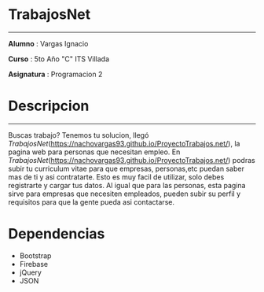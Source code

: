 # TrabajosNet
***
**Alumno**
 : Vargas Ignacio

**Curso**
 : 5to Año "C" ITS Villada
 
 **Asignatura**
 : Programacion 2

# Descripcion
***

Buscas trabajo? Tenemos tu solucion, llegó _TrabajosNet_(https://nachovargas93.github.io/ProyectoTrabajos.net/), la pagina web para personas que necesitan empleo.
En _TrabajosNet_(https://nachovargas93.github.io/ProyectoTrabajos.net/) podras subir tu curriculum vitae para que empresas, personas,etc puedan saber mas de ti y asi contratarte.
Esto es muy facil de utilizar, solo debes registrarte y cargar tus datos. 
Al igual que para las personas, esta pagina sirve para empresas que necesiten empleados, pueden subir su perfil y requisitos para que la gente pueda asi contactarse.


# Dependencias

* Bootstrap
* Firebase
* jQuery
* JSON